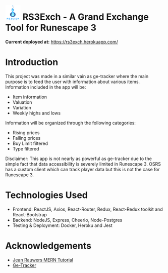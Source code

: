 # ![alt text](https://github.com/JKal24/RS3Merch/blob/main/client/src/assets/rs3exch_logo_small.png) RS3Exch - A Grand Exchange Tool for Runescape 3

**Current deployed at:** https://rs3exch.herokuapp.com/

# Introduction

This project was made in a similar vain as ge-tracker where the main purpose is to feed the user with information about various items. 
Information included in the app will be:
* Item information
* Valuation
* Variation
* Weekly highs and lows

Information will be organized through the following categories:
* Rising prices
* Falling prices
* Buy Limit filtered
* Type filtered

Disclaimer: This app is not nearly as powerful as ge-tracker due to the simple fact that data accessibility is severely limited in Runescape 3.
OSRS has a custom client which can track player data but this is not the case for Runescape 3.

# Technologies Used

* Frontend: ReactJS, Axios, React-Router, Redux, React-Redux toolkit and React-Bootstrap
* Backend: NodeJS, Express, Cheerio, Node-Postgres
* Testing & Deployment: Docker, Heroku and Jest

# Acknowledgements

* [Jean Rauwers MERN Tutorial](https://github.com/jeanrauwers/mern-course-bootcamp)
* [Ge-Tracker](https://www.ge-tracker.com/)
